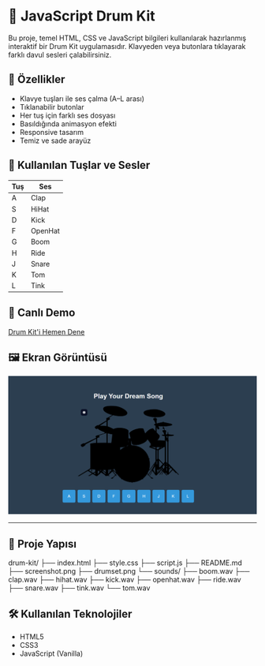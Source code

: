 # 🥁 JavaScript Drum Kit

Bu proje, temel HTML, CSS ve JavaScript bilgileri kullanılarak hazırlanmış interaktif bir Drum Kit uygulamasıdır. Klavyeden veya butonlara tıklayarak farklı davul sesleri çalabilirsiniz.

## 🎯 Özellikler

- Klavye tuşları ile ses çalma (A–L arası)
- Tıklanabilir butonlar
- Her tuş için farklı ses dosyası
- Basıldığında animasyon efekti
- Responsive tasarım
- Temiz ve sade arayüz

## 🎵 Kullanılan Tuşlar ve Sesler

| Tuş | Ses         |
|-----|-------------|
| A   | Clap        |
| S   | HiHat       |
| D   | Kick        |
| F   | OpenHat     |
| G   | Boom        |
| H   | Ride        |
| J   | Snare       |
| K   | Tom         |
| L   | Tink        |

## 🚀 Canlı Demo

[Drum Kit'i Hemen Dene](https://senadurna.github.io/week5--Javascript-Drum-Kit/)


## 🖼️ Ekran Görüntüsü

![Ekran Görüntüsü](screenshot.png)

---

## 📁 Proje Yapısı

drum-kit/
├── index.html
├── style.css
├── script.js
├── README.md
├── screenshot.png
├── drumset.png
└── sounds/
├── boom.wav
├── clap.wav
├── hihat.wav
├── kick.wav
├── openhat.wav
├── ride.wav
├── snare.wav
├── tink.wav
└── tom.wav


## 🛠️ Kullanılan Teknolojiler

- HTML5
- CSS3
- JavaScript (Vanilla)


